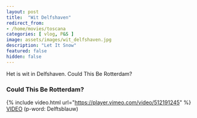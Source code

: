```yaml
---
layout: post
title:  "Wit Delfshaven"
redirect_from: 
- /home/movies/toscana
categories: [ vlog, P&S ]
image: assets/images/wit_delfshaven.jpg
description: "Let It Snow"
featured: false
hidden: false
---
```

Het is wit in Delfshaven.
Could This Be Rotterdam?

### Could This Be Rotterdam?  
{% include video.html url="https://player.vimeo.com/video/512191245" %}
[VIDEO](https://vimeo.com/512191245)
(p-word: Delftsblauw) 
<br/><br/>
